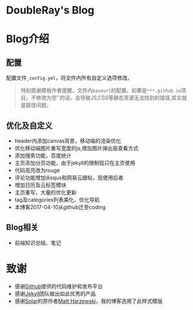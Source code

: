 # DoubleRay's Blog


Blog介绍
====================================


配置
------------------------------------

配置文件`_config.yml`，将文件内所有自定义选项修改。

> 特别感谢模板作者提醒，文件内`baseurl`的配置。如果是`***.github.io`项目，不修改为空''的话，会导致JS,CSS等静态资源无法找到的错误,其实就是路径问题。


优化及自定义
------------------------------------

+ header内添加canvas背景，移动端的渲染优化
+ 优化移动端图片重写宽度的js,增加图片弹出层查看方式
+ 添加搜索功能，百度统计
+ 主页添加分页功能，由于jekyll的限制现只在主页使用
+ 代码高亮改为rouge
+ 评论功能增加disqus和网易云跟帖，现使用后者
+ 增加日历及云标签模块
+ 主页重写，大量的优化更新
+ tag及categories列表美化，优化导航
+ 本博客2017-04-10从github迁至coding

Blog相关
------

- 前端知识总结、笔记

致谢
====================================

+ 感谢[Github](https://github.com/)提供的代码维护和发布平台
+ 感谢[Jekyll](https://jekyllrb.com/)团队做出如此优秀的产品
+ 感谢[Solar](https://github.com/mattvh/solar-theme-jekyll)的原作者[Matt Harzewski](http://www.webmaster-source.com/)，我的博客选用了此样式模版
